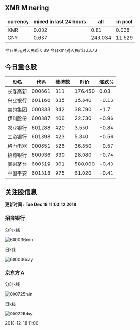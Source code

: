 ## XMR Minering

|currency|mined in last 24 hours|all|in pool|
|---|---|---|---|
|XMR|0.002|0.81|0.038|
|CNY|0.637|246.034|11.529|

今日美元对人民币 6.89	今日xmr对人民币303.73


## 今日重仓股 

|股名|代码|被持数|时价|涨跌%|
|---|---|---|---|---|
|长春高新|000661|311|176.450|0.03|
|兴业银行|601166|335|15.840|-0.13|
|美的集团|000333|342|38.790|-1.7|
|伊利股份|600887|406|22.730|-0.96|
|农业银行|601288|420|3.550|-0.84|
|工商银行|601398|423|5.340|-0.56|
|格力电器|000651|526|36.850|-0.57|
|招商银行|600036|630|28.080|-0.74|
|贵州茅台|600519|801|588.000|-0.43|
|中国平安|601318|975|61.020|-0.41|

## 关注股信息
**更新时间 : Tue Dec 18 11:00:12 2018**
### 招商银行 
分时k线

![600036min](http://image.sinajs.cn/newchart/min/n/sh600036.gif)

日k线

![600036day](http://image.sinajs.cn/newchart/daily/n/sh600036.gif)

### 京东方Ａ 
分时k线

![000725min](http://image.sinajs.cn/newchart/min/n/sz000725.gif)

日k线

![000725day](http://image.sinajs.cn/newchart/daily/n/sz000725.gif)

2018-12-18 11:00